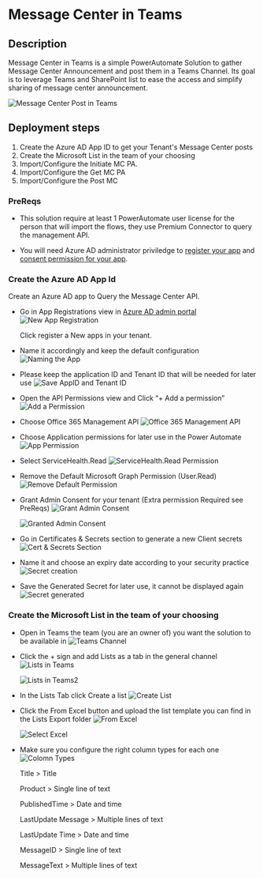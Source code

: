 # Message Center in Teams

## Description

Message Center in Teams is a simple PowerAutomate Solution to gather Message Center Announcement and post them in a Teams Channel.
Its goal is to leverage Teams and SharePoint list to ease the access and simplify sharing of message center announcement.

![Message Center Post in Teams](https://github.com/ericsche/MCinTeams/blob/main/Screenshots/Picture1.png)

## Deployment steps

1. Create the Azure AD App ID to get your Tenant's Message Center posts
2. Create the Microsoft List in the team of your choosing
3. Import/Configure the Initiate MC PA.
4. Import/Configure the Get MC PA
5. Import/Configure the Post MC  

### PreReqs

- This solution require at least 1 PowerAutomate user license for the person that will import the flows, they use Premium Connector to query the management API.

- You will need Azure AD administrator priviledge to [register your app](https://docs.microsoft.com/en-us/azure/active-directory/develop/howto-create-service-principal-portal#permissions-required-for-registering-an-app) and [consent permission for your app](https://docs.microsoft.com/en-us/azure/active-directory/manage-apps/grant-admin-consent#grant-admin-consent-in-app-registrations).

### Create the Azure AD App Id

Create an Azure AD app to Query the Message Center API.

- Go in App Registrations view in [Azure AD admin portal](https://aad.portal.azure.com/#blade/Microsoft_AAD_IAM/ActiveDirectoryMenuBlade/RegisteredApps)
    ![New App Registration](https://github.com/ericsche/MCinTeams/blob/main/Screenshots/Picture2.png)

    Click register a New apps in your tenant.
- Name it accordingly and keep the default configuration
   ![Naming the App](https://github.com/ericsche/MCinTeams/blob/main/Screenshots/Picture3.png)

- Please keep the application ID and Tenant ID that will be needed for later use
   ![Save AppID and Tenant ID](https://github.com/ericsche/MCinTeams/blob/main/Screenshots/Picture4.png)

- Open the API Permissions view and Click “+ Add a permission”
   ![Add a Permission](https://github.com/ericsche/MCinTeams/blob/main/Screenshots/Picture5.png)

- Choose Office 365 Management API
   ![Office 365 Management API](https://github.com/ericsche/MCinTeams/blob/main/Screenshots/Picture6.png)

- Choose Application permissions for later use in the Power Automate
   ![App Permission](https://github.com/ericsche/MCinTeams/blob/main/Screenshots/Picture7.png)

- Select ServiceHealth.Read
   ![ServiceHealth.Read Permission](https://github.com/ericsche/MCinTeams/blob/main/Screenshots/Picture8.png)

- Remove the Default Microsoft Graph Permission (User.Read)
   ![Remove Default Permission](https://github.com/ericsche/MCinTeams/blob/main/Screenshots/Picture9.png)

- Grant Admin Consent for your tenant (Extra permission Required see PreReqs)
  ![Grant Admin Consent](https://github.com/ericsche/MCinTeams/blob/main/Screenshots/Picture10.png)

  ![Granted Admin Consent](https://github.com/ericsche/MCinTeams/blob/main/Screenshots/Picture11.png)

- Go in Certificates & Secrets section to generate a new Client secrets
  ![Cert & Secrets Section](https://github.com/ericsche/MCinTeams/blob/main/Screenshots/Picture12.png)

- Name it and choose an expiry date according to your security practice
  ![Secret creation](https://github.com/ericsche/MCinTeams/blob/main/Screenshots/Picture13.png)

- Save the Generated Secret for later use, it cannot be displayed again
  ![Secret generated](https://github.com/ericsche/MCinTeams/blob/main/Screenshots/Picture14.png)

### Create the Microsoft List in the team of your choosing

- Open in Teams the team (you are an owner of) you want the solution to be available in
  ![Teams Channel](https://github.com/ericsche/MCinTeams/blob/main/Screenshots/Picture16.png)

- Click the + sign and add Lists as a tab in the general channel
  ![Lists in Teams](https://github.com/ericsche/MCinTeams/blob/main/Screenshots/Picture17.png)

  ![Lists in Teams2](https://github.com/ericsche/MCinTeams/blob/main/Screenshots/Picture18.png)

- In the Lists Tab click Create a list
  ![Create List](https://github.com/ericsche/MCinTeams/blob/main/Screenshots/Picture19.png)

- Click the From Excel button and upload the list template you can find in the Lists Export folder
  ![From Excel](https://github.com/ericsche/MCinTeams/blob/main/Screenshots/Picture20.png)

  ![Select Excel](https://github.com/ericsche/MCinTeams/blob/main/Screenshots/Picture22.png)

- Make sure you configure the right column types for each one
  ![Colomn Types](https://github.com/ericsche/MCinTeams/blob/main/Screenshots/Picture23.png)

    Title > Title

    Product > Single line of text

    PublishedTime > Date and time

    LastUpdate Message > Multiple lines of text

    LastUpdate Time > Date and time

    MessageID > Single line of text

    MessageText > Multiple lines of text
